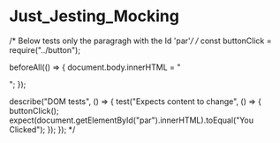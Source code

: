 # Just_Jesting_Mocking

/* Below tests only the paragragh with the Id 'par'*/
/*
const buttonClick = require("../button");

beforeAll(() => {
    document.body.innerHTML = "<p id='par'></p>";
});

describe("DOM tests", () => {
    test("Expects content to change", () => {
        buttonClick();
        expect(document.getElementById("par").innerHTML).toEqual("You Clicked");
    });
});
*/

